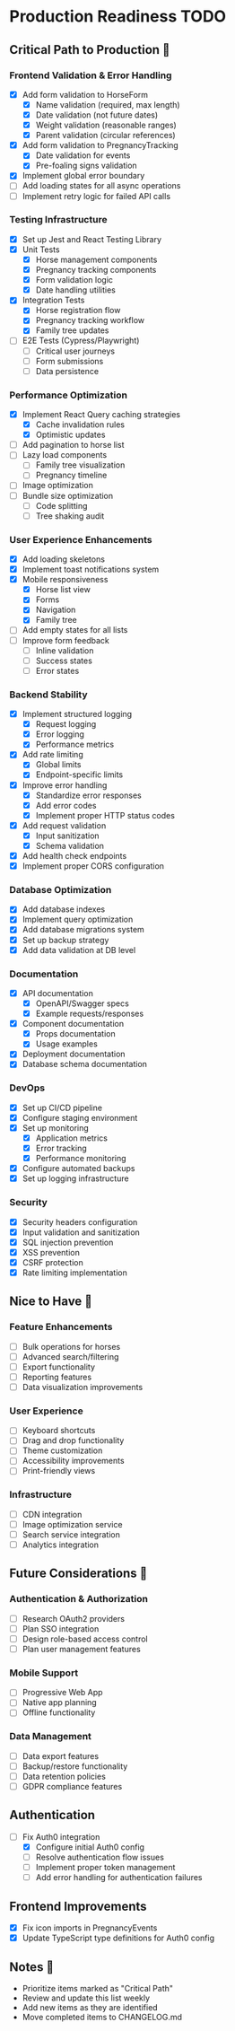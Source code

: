 # Production Readiness TODO

## Critical Path to Production 🚀

### Frontend Validation & Error Handling
- [x] Add form validation to HorseForm
  - [x] Name validation (required, max length)
  - [x] Date validation (not future dates)
  - [x] Weight validation (reasonable ranges)
  - [x] Parent validation (circular references)
- [x] Add form validation to PregnancyTracking
  - [x] Date validation for events
  - [x] Pre-foaling signs validation
- [x] Implement global error boundary
- [ ] Add loading states for all async operations
- [ ] Implement retry logic for failed API calls

### Testing Infrastructure
- [x] Set up Jest and React Testing Library
- [x] Unit Tests
  - [x] Horse management components
  - [x] Pregnancy tracking components
  - [x] Form validation logic
  - [x] Date handling utilities
- [x] Integration Tests
  - [x] Horse registration flow
  - [x] Pregnancy tracking workflow
  - [x] Family tree updates
- [ ] E2E Tests (Cypress/Playwright)
  - [ ] Critical user journeys
  - [ ] Form submissions
  - [ ] Data persistence

### Performance Optimization
- [x] Implement React Query caching strategies
  - [x] Cache invalidation rules
  - [x] Optimistic updates
- [ ] Add pagination to horse list
- [ ] Lazy load components
  - [ ] Family tree visualization
  - [ ] Pregnancy timeline
- [ ] Image optimization
- [ ] Bundle size optimization
  - [ ] Code splitting
  - [ ] Tree shaking audit

### User Experience Enhancements
- [x] Add loading skeletons
- [x] Implement toast notifications system
- [x] Mobile responsiveness
  - [x] Horse list view
  - [x] Forms
  - [x] Navigation
  - [x] Family tree
- [ ] Add empty states for all lists
- [ ] Improve form feedback
  - [ ] Inline validation
  - [ ] Success states
  - [ ] Error states

### Backend Stability
- [x] Implement structured logging
  - [x] Request logging
  - [x] Error logging
  - [x] Performance metrics
- [x] Add rate limiting
  - [x] Global limits
  - [x] Endpoint-specific limits
- [x] Improve error handling
  - [x] Standardize error responses
  - [x] Add error codes
  - [x] Implement proper HTTP status codes
- [x] Add request validation
  - [x] Input sanitization
  - [x] Schema validation
- [x] Add health check endpoints
- [x] Implement proper CORS configuration

### Database Optimization
- [x] Add database indexes
- [x] Implement query optimization
- [x] Add database migrations system
- [x] Set up backup strategy
- [x] Add data validation at DB level

### Documentation
- [x] API documentation
  - [x] OpenAPI/Swagger specs
  - [x] Example requests/responses
- [x] Component documentation
  - [x] Props documentation
  - [x] Usage examples
- [x] Deployment documentation
- [x] Database schema documentation

### DevOps
- [x] Set up CI/CD pipeline
- [x] Configure staging environment
- [x] Set up monitoring
  - [x] Application metrics
  - [x] Error tracking
  - [x] Performance monitoring
- [x] Configure automated backups
- [x] Set up logging infrastructure

### Security
- [x] Security headers configuration
- [x] Input validation and sanitization
- [x] SQL injection prevention
- [x] XSS prevention
- [x] CSRF protection
- [x] Rate limiting implementation

## Nice to Have 🌟

### Feature Enhancements
- [ ] Bulk operations for horses
- [ ] Advanced search/filtering
- [ ] Export functionality
- [ ] Reporting features
- [ ] Data visualization improvements

### User Experience
- [ ] Keyboard shortcuts
- [ ] Drag and drop functionality
- [ ] Theme customization
- [ ] Accessibility improvements
- [ ] Print-friendly views

### Infrastructure
- [ ] CDN integration
- [ ] Image optimization service
- [ ] Search service integration
- [ ] Analytics integration

## Future Considerations 🔮

### Authentication & Authorization
- [ ] Research OAuth2 providers
- [ ] Plan SSO integration
- [ ] Design role-based access control
- [ ] Plan user management features

### Mobile Support
- [ ] Progressive Web App
- [ ] Native app planning
- [ ] Offline functionality

### Data Management
- [ ] Data export features
- [ ] Backup/restore functionality
- [ ] Data retention policies
- [ ] GDPR compliance features

## Authentication
- [ ] Fix Auth0 integration
  - [x] Configure initial Auth0 config
  - [ ] Resolve authentication flow issues
  - [ ] Implement proper token management
  - [ ] Add error handling for authentication failures

## Frontend Improvements
- [x] Fix icon imports in PregnancyEvents
- [x] Update TypeScript type definitions for Auth0 config

## Notes 📝
- Prioritize items marked as "Critical Path"
- Review and update this list weekly
- Add new items as they are identified
- Move completed items to CHANGELOG.md
